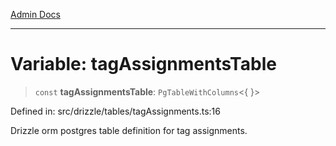 [Admin Docs](/)

***

# Variable: tagAssignmentsTable

> `const` **tagAssignmentsTable**: `PgTableWithColumns`\<\{ \}\>

Defined in: src/drizzle/tables/tagAssignments.ts:16

Drizzle orm postgres table definition for tag assignments.
